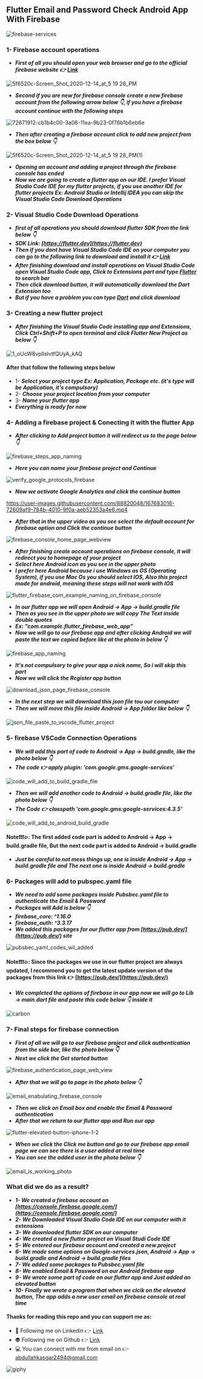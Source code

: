 ## **Flutter Email and Password Check Android App With Firebase**


![firebase-services](https://user-images.githubusercontent.com/88820048/167663735-2f9f705f-3db4-4b41-97ea-dad055678b4e.gif)


### 1- **Firebase account operations**


- ***First of all you should open your web browser and go to the official firebase website 👉 [Link](https://console.firebase.google.com/)***


![5f6520c-Screen_Shot_2020-12-14_at_5 19 28_PM](https://user-images.githubusercontent.com/88820048/167665647-31a5b14b-9f32-4cd0-b79c-6154384bb9cd.png)


- ***Second if you are new for firebase console create a new firebase account from the following arrow below 👇, if you have a firebase account continue with the following steps***


![72671912-cb1b4c00-3a06-11ea-9b23-0f76b1b6eb6e](https://user-images.githubusercontent.com/88820048/167667230-aa5de95e-bd06-443c-915f-08a844c9a035.png)


- ***Then after creating a firebase account click to add new project from the box below 👇***


![5f6520c-Screen_Shot_2020-12-14_at_5 19 28_PM(1)](https://user-images.githubusercontent.com/88820048/167667553-036839a4-da56-4c32-b178-47db153584ba.png)


- ***Opening an account and adding a project through the firebase console has ended***
- ***Now we are going to create a flutter app on our IDE. I prefer Visual Studio Code IDE for my flutter projects, if you use another IDE for flutter projects Ex: Android Studio or Intellij IDEA you can skip the Visual Studio Code Download Operations***

### 2- **Visual Studio Code Download Operations**

- ***first of all operations you should download flutter SDK from the link below 👇***
- ***SDK Link: [https://flutter.dev](https://flutter.dev)***
- ***Then if you dont have Visual Studio Code IDE on your computer you can go to the following link to download and install it 👉 [Link](https://code.visualstudio.com/Download)***
- ***After finishing download and install operations on Visual Studio Code open Visual Studio Code app, Click to Extensions part and type [Flutter](https://flutter.dev) to search bar***
- ***Then click download button, it will automatically download the Dart Extension too***
- ***But if you have a problem you can type [Dart](https://dart.dev/) and click download***

### 3- **Creating a new flutter project**

- ***After finishing the Visual Studio Code installing app and Extensions, Click Ctrl+Shift+P to open terminal and click Flutter New Project as below 👇***


![1_oUcW8vplIsIvtfQUyA_kAQ](https://user-images.githubusercontent.com/88820048/167675688-97551db4-a073-4265-981e-bd1e9ae22954.png)


#### **After that follow the following steps below**

- 1- ***Select your project type Ex: Application, Package etc. (it's type will be Application, it's compulsory)***
- 2- ***Choose your project location from your computer***
- 3- ***Name your flutter app***
- ***Everything is ready for now***


### 4- **Adding a firebase project & Conecting it with the flutter App**

- ***After clicking to Add project button it will redirect us to the page below 👇***


![firebase_steps_app_naming](https://user-images.githubusercontent.com/88820048/167679230-a13fb6ec-0bc5-4bff-a068-db09391348c0.png)


- ***Here you can name your firebase project and Continue***


![verify_google_protocols_firebase](https://user-images.githubusercontent.com/88820048/167680956-c5b2ed8b-a746-4bb9-9364-910ae4947129.png)


- ***Now we activate Google Analytics and click the continue button***


https://user-images.githubusercontent.com/88820048/167683016-72609af9-784b-4010-9f0a-aeb52353a4e6.mp4


- ***After that in the upper video as you see select the default account for firebase option and Click the continue button***


![firebase_console_home_page_webview](https://user-images.githubusercontent.com/88820048/167683931-7ffb1f2d-af03-4e8e-8f67-af6283c51e18.png)


- ***After finishing create account operations on firebase console, it will redirect you to homepage of your project***
- ***Select here Android icon as you see in the upper photo***
- ***I prefer here Android because i use Windows as OS (Operating System), if you use Mac Os you should select IOS, Also this project made for android, meaning these steps will not work with IOS***


![flutter_firebase_com_example_naming_on_firebase_console](https://user-images.githubusercontent.com/88820048/167685532-27c26189-c863-47c4-ab78-f8b7d757280a.png)


- ***In our flutter app we will open Android -> App -> build.gradle file***
- ***Then as you see in the upper photo we will copy The Text inside double quotes***
- ***Ex: "com.example.flutter_firebase_web_app"***
- ***Now we will go to our firebase app and after clicking Android we will paste the text we copied before like at the photo in below 👇***


![firebase_app_naming](https://user-images.githubusercontent.com/88820048/167694181-0d30d739-0e32-4fee-bf0c-bf6b9a9a6864.png)


- ***It's not compulsory to give your app a nick name, So i will skip this part***
- ***Now we will click the Register app button***


![download_json_page_firebase_console](https://user-images.githubusercontent.com/88820048/167693546-db334ba6-0252-466b-8ab7-455664ba69f8.png)


- ***In the next step we will download this json file tou our computer***
- ***Then we will move this file inside Android -> App folder like below 👇***


![json_file_paste_to_vscode_flutter_project](https://user-images.githubusercontent.com/88820048/167694903-65ab69d3-89aa-4aa1-a625-071d79e350a4.png)


### 5- **firebase VSCode Connection Operations**

- ***We will add this part of code to Android -> App -> build.gradle, like the photo below 👇***
- ***The code 👉 apply plugin: 'com.google.gms.google-services'***


![code_will_add_to_build_gradle_file](https://user-images.githubusercontent.com/88820048/167699040-ac7504de-242c-47c5-b3b6-2b4f02241cf2.png)


- ***Then we will add another code to Android -> build.gradle file, like the photo below 👇***
- ***The Code 👉  classpath 'com.google.gms:google-services:4.3.5'***


![code_will_add_to_android_build_gradle](https://user-images.githubusercontent.com/88820048/167699619-8f14e3e3-f21f-45ad-a3da-737a1b157bf3.png)


#### **Note❗❗❗💥: The first added code part is added to Android -> App -> build.gradle file, But the next code part is added to Android -> build.gradle**

- ***Just be careful to not mess things up, one is inside Android -> App -> build.gradle file and The next one is inside Android -> build.gradle***


### 6- **Packages will add to pubspec.yaml file**

- ***We need to add some packages inside Pubsbec.yaml file to authenticate the Email & Password***
- ***Packages will Add is below 👇***
- ***firebase_core: ^1.16.0***
- ***firebase_auth: ^3.3.17***
- ***We added this packages for our flutter app from [https://pub.dev/](https://pub.dev/) site***


![pubsbec_yaml_codes_wil_added](https://user-images.githubusercontent.com/88820048/167702841-1c5262e6-4d91-4c12-b8f1-4197518b639b.png)


#### **Note❗❗❗💥: Since the packages we use in our flutter project are always updated, I recommend you to get the latest update version of the packages from this link 👉 [https://pub.dev/](https://pub.dev/)**


- ***We completed the options of firebase in our app now we will go to Lib -> main.dart file and paste this code below 👇 inside it***


![carbon](https://user-images.githubusercontent.com/88820048/167708423-883be125-5d33-42a6-b01f-154a922932e0.png)


### 7- **Final steps for firebase connection**

- ***First of all we will go to our firebase project and click authentication from the side bar, like the photo below 👇***
- ***Next we click the Get started button***


![firebase_authentication_page_web_view](https://user-images.githubusercontent.com/88820048/167706660-95b6944e-908e-4028-a3a7-d40ee0bca88a.png)


- ***After that we will go to page in the photo below 👇***


![email_enabulating_firebase_console](https://user-images.githubusercontent.com/88820048/167707279-e1644c61-7677-4231-a931-cd58f5b2518f.png)


- ***Then we click on Email box and enable the Email & Password authentication***
- ***After that we return to our flutter app and Run our app***


![flutter-elevated-button-iphone-1-2](https://user-images.githubusercontent.com/88820048/167708570-68d04ac0-6c93-4f5e-abac-637417c24767.png)


- ***When we click the Click me button and go to our firebase app email page we can see there is a user added at real time***
- ***You can see the added user in the photo below 👇***


![email_is_working_photo](https://user-images.githubusercontent.com/88820048/167708930-81e4e929-03ff-456c-9106-39f1c4daaf9d.png)


### **What did we do as a result?**

- ***1- We created a firebase account on [https://console.firebase.google.com/](https://console.firebase.google.com/)***
- ***2- We Downloaded Visual Studio Code IDE on our computer with it extensions***
- ***3- We downloaded flutter SDK on our computer***
- ***4- We created a new flutter project on Visual Studi Code IDE***
- ***5- We entered our firebase account and created a new project***
- ***6- We made some options on Google-services.json, Android -> App -> build.gradle and Android -> build.gradle files***
- ***7- We added some packages to Pubsbec.yaml file***
- ***8- We enabled Email & Password on our Android firebase app***
- ***9- We wrote some part of code on our flutter app and Just added an elevated button***
- ***10- Finally we wrote a program that when we clcik on the elevated button, The app adds a new user email on firebase console at real time***


#### Thanks for reading this repo and you can support me as:

- 👻 Following me on Linkedin 👉 [Link](https://www.linkedin.com/in/abdullah-ka%C5%9Fgar-6220a3329)
- 👽 Following me on Github 👉 [Link](https://github.com/abdullah0912/)
- 💻 You can connect with me from email on 👉 [abdullahkasgar2494@gmail.com](abdullahkasgar2494@gmail.com)


![giphy](https://user-images.githubusercontent.com/88820048/167713029-812de49b-2df0-431d-87b1-fa0bf6060065.gif)


